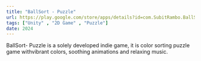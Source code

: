 ```yaml
---
title: "BallSort - Puzzle"
url: https://play.google.com/store/apps/details?id=com.SubitRambo.BallSortPuzzle&pcampaignid=web_share
tags: ["Unity" , "2D Game" , "Puzzle"]
date: 2024
---
```


 BallSort- Puzzle is a solely developed indie game, it is color sorting puzzle game withvibrant colors, soothing animations and relaxing music.
